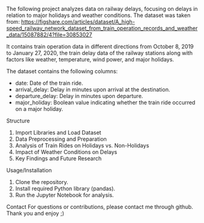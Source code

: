 The following project analyzes data on railway delays, focusing on delays in relation to major holidays and weather conditions. The dataset was taken from: https://figshare.com/articles/dataset/A_high-speed_railway_network_dataset_from_train_operation_records_and_weather_data/15087882/4?file=30853027

It contains train operation data in different directions from October 8, 2019 to January 27, 2020, 
the train delay data of the railway stations along with factors like weather, temperature, wind power, and major holidays. 

The dataset contains the following columns:
- date: Date of the train ride.
- arrival_delay: Delay in minutes upon arrival at the destination.
- departure_delay: Delay in minutes upon departure.
- major_holiday: Boolean value indicating whether the train ride occurred on a major holiday. 

Structure
1. Import Libraries and Load Dataset
2. Data Preprocessing and Preparation
3. Analysis of Train Rides on Holidays vs. Non-Holidays
4. Impact of Weather Conditions on Delays
5. Key Findings and Future Research



Usage/Installation
1. Clone the repository.
2. Install required Python library (pandas).
3. Run the Jupyter Notebook for analysis.


Contact
For questions or contributions, please contact me through github. Thank you and enjoy ;)
